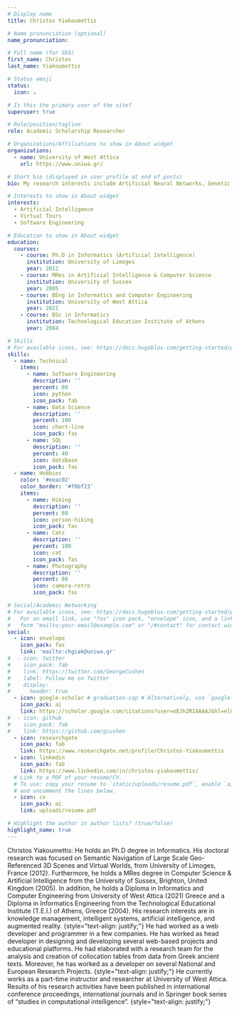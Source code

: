 ```yaml
---
# Display name
title: Christos Υiakoumettis

# Name pronunciation (optional)
name_pronunciation: 

# Full name (for SEO)
first_name: Christos
last_name: Yiakoumettis

# Status emoji
status:
  icon: ☕️

# Is this the primary user of the site?
superuser: true

# Role/position/tagline
role: Academic Scholarship Researcher

# Organizations/Affiliations to show in About widget
organizations:
  - name: University of West Attica
    url: https://www.uniwa.gr/

# Short bio (displayed in user profile at end of posts)
bio: My research interests include Artificial Neural Networks, Genetic Algorithms and Decision Support Systems focusing on GIS platforms and Virtual Tours.

# Interests to show in About widget
interests:
  - Artificial Intelligence
  - Virtual Tours
  - Software Engineering

# Education to show in About widget
education:
  courses:
    - course: Ph.D in Informatics (Artificial Intelligence)
      institution: University of Limoges
      year: 2012
    - course: MRes in Artificial Intelligence & Computer Science
      institution: University of Sussex
      year: 2005
    - course: BEng in Informatics and Computer Engineering
      institution: University of West Attica
      year: 2021
    - course: BSc in Informatics
      institution: Technological Education Institute of Athens
      year: 2004

# Skills
# For available icons, see: https://docs.hugoblox.com/getting-started/page-builder/#icons
skills:
  - name: Technical
    items:
      - name: Software Engineering
        description: ''
        percent: 80
        icon: python
        icon_pack: fab
      - name: Data Science
        description: ''
        percent: 100
        icon: chart-line
        icon_pack: fas
      - name: SQL
        description: ''
        percent: 40
        icon: database
        icon_pack: fas
  - name: Hobbies
    color: '#eeac02'
    color_border: '#f0bf23'
    items:
      - name: Hiking
        description: ''
        percent: 60
        icon: person-hiking
        icon_pack: fas
      - name: Cats
        description: ''
        percent: 100
        icon: cat
        icon_pack: fas
      - name: Photography
        description: ''
        percent: 80
        icon: camera-retro
        icon_pack: fas

# Social/Academic Networking
# For available icons, see: https://docs.hugoblox.com/getting-started/page-builder/#icons
#   For an email link, use "fas" icon pack, "envelope" icon, and a link in the
#   form "mailto:your-email@example.com" or "/#contact" for contact widget.
social:
  - icon: envelope
    icon_pack: fas
    link: 'mailto:chgiak@uniwa.gr'
#  - icon: twitter
#    icon_pack: fab
#    link: https://twitter.com/GeorgeCushen
#    label: Follow me on Twitter
#    display:
#      header: true
  - icon: google-scholar # graduation-cap # Alternatively, use `google-scholar` icon from `ai` icon pack
    icon_pack: ai
    link: https://scholar.google.com/citations?user=oEJh2RIAAAAJ&hl=el&oi=ao
#  - icon: github
#    icon_pack: fab
#    link: https://github.com/gcushen
  - icon: researchgate
    icon_pack: fab
    link: https://www.researchgate.net/profile/Christos-Yiakoumettis
  - icon: linkedin
    icon_pack: fab
    link: https://www.linkedin.com/in/christos-yiakoumettis/
  # Link to a PDF of your resume/CV.
  # To use: copy your resume to `static/uploads/resume.pdf`, enable `ai` icons in `params.yaml`,
  # and uncomment the lines below.
  - icon: cv
    icon_pack: ai
    link: uploads/resume.pdf

# Highlight the author in author lists? (true/false)
highlight_name: true
---
```

Christos Yiakoumettis: He holds an Ph.D degree in Informatics. His doctoral research was focused on Semantic Navigation of Large Scale Geo-Referenced 3D Scenes and Virtual Worlds, from University of Limoges, France (2012). Furthermore, he holds a MRes degree in Computer Science & Artificial Intelligence from the University of Sussex, Brighton, United Kingdom (2005). In addition, he holds a Diploma in Informatics and Computer Engineering from University of West Attica (2021) Greece and a Diploma in Informatics Engineering from the Technological Educational Institute (T.E.I.) of Athens, Greece (2004). His research interests are in knowledge management, intelligent systems, artificial intelligence, and augmented reality.
{style="text-align: justify;"}
He had worked as a web developer and programmer in a few companies. He has worked as head developer in designing and developing several web-based projects and educational platforms. He had elaborated with a research team for the analysis and creation of collocation tables from data from Greek ancient texts. Moreover, he has worked as a developer on several National and European Research Projects.
{style="text-align: justify;"}
He currently works as a part-time instructor and researcher at University of West Attica. Results of his research activities have been published in international conference proceedings, international journals and in Springer book series of “studies in computational intelligence”.
{style="text-align: justify;"}
